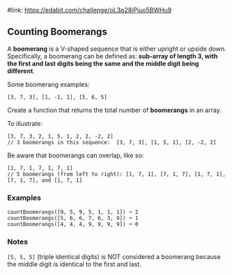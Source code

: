 #link: https://edabit.com/challenge/oL3q28iPjuo5BWHu9



## Counting Boomerangs

A **boomerang** is a V-shaped sequence that is either upright or upside down. Specifically, a boomerang can be defined as: **sub-array of length 3, with the first and last digits being the same and the middle digit being different**.

Some boomerang examples:

```
[3, 7, 3], [1, -1, 1], [5, 6, 5]
```

Create a function that returns the total number of  **boomerangs** in an array. 

To illustrate:

```
[3, 7, 3, 2, 1, 5, 1, 2, 2, -2, 2]
// 3 boomerangs in this sequence:  [3, 7, 3], [1, 5, 1], [2, -2, 2]
```

Be aware that boomerangs can overlap, like so:

```
[1, 7, 1, 7, 1, 7, 1]
// 5 boomerangs (from left to right): [1, 7, 1], [7, 1, 7], [1, 7, 1], [7, 1, 7], and [1, 7, 1]
```

### Examples

```
countBoomerangs([9, 5, 9, 5, 1, 1, 1]) ➞ 2
countBoomerangs([5, 6, 6, 7, 6, 3, 9]) ➞ 1
countBoomerangs([4, 4, 4, 9, 9, 9, 9]) ➞ 0
```

### Notes

`[5, 5, 5]` (triple identical digits) is NOT considered a boomerang because the middle digit is identical to the first and last.